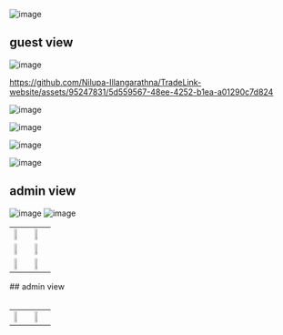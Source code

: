 ![image](https://github.com/Nilupa-Illangarathna/TradeLink-website/assets/95247831/f17df447-193c-49de-8879-b96f3cc39aa5)
## guest view
![image](https://github.com/Nilupa-Illangarathna/TradeLink-website/assets/95247831/c99ba30b-a1cd-4119-a118-236ee22baa05)


https://github.com/Nilupa-Illangarathna/TradeLink-website/assets/95247831/5d559567-48ee-4252-b1ea-a01290c7d824

![image](https://github.com/Nilupa-Illangarathna/TradeLink-website/assets/95247831/3d6f2f04-e401-4158-9e17-1e0c7500db45)

![image](https://github.com/Nilupa-Illangarathna/TradeLink-website/assets/95247831/15fcc452-6d91-4adc-b966-2a96f752b74f)


![image](https://github.com/Nilupa-Illangarathna/TradeLink-website/assets/95247831/8dcfdcf7-27b1-420a-b204-2bc4cb65c805)

![image](https://github.com/Nilupa-Illangarathna/TradeLink-website/assets/95247831/bff56858-9a78-47ae-bd54-d61b610b388f)

## admin view
![image](https://github.com/Nilupa-Illangarathna/TradeLink-website/assets/95247831/701f715e-d2ee-4b8e-b583-3de30b79a248)
![image](https://github.com/Nilupa-Illangarathna/TradeLink-website/assets/95247831/863fc7df-c539-4181-821e-37a5ab285c34)


<table>
  <tr>
    <td><img src="https://github.com/Nilupa-Illangarathna/TradeLink-website/assets/95247831/3d6f2f04-e401-4158-9e17-1e0c7500db45" style="width: 50%;"></td>
    <td><img src="https://github.com/Nilupa-Illangarathna/TradeLink-website/assets/95247831/15fcc452-6d91-4adc-b966-2a96f752b74f" style="width: 50%;"></td>
  </tr>
  <tr>
    <td><img src="https://github.com/Nilupa-Illangarathna/TradeLink-website/assets/95247831/8dcfdcf7-27b1-420a-b204-2bc4cb65c805" style="width: 50%;"></td>
    <td><img src="https://github.com/Nilupa-Illangarathna/TradeLink-website/assets/95247831/bff56858-9a78-47ae-bd54-d61b610b388f" style="width: 50%;"></td>
  </tr>
    <tr>
    <td><img src="https://github.com/Nilupa-Illangarathna/TradeLink-website/assets/95247831/f17df447-193c-49de-8879-b96f3cc39aa5" style="width: 50%;"></td>
    <td><img src="https://github.com/Nilupa-Illangarathna/TradeLink-website/assets/95247831/c99ba30b-a1cd-4119-a118-236ee22baa05" style="width: 50%;"></td>
  </tr>
  <table>
  ## admin view
    <table>
  <tr>
    <td><img src="https://github.com/Nilupa-Illangarathna/TradeLink-website/assets/95247831/701f715e-d2ee-4b8e-b583-3de30b79a248" style="width: 50%;"></td>
    <td><img src="https://github.com/Nilupa-Illangarathna/TradeLink-website/assets/95247831/863fc7df-c539-4181-821e-37a5ab285c34" style="width: 50%;"></td>
  </tr>
</table>
